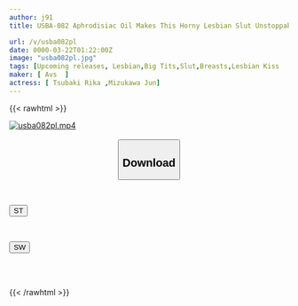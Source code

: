 ```yaml
---
author: j91
title: USBA-082 Aphrodisiac Oil Makes This Horny Lesbian Slut Unstoppable

url: /v/usba082pl
date: 0000-03-22T01:22:00Z
image: "usba082pl.jpg"
tags: [Upcoming releases, Lesbian,Big Tits,Slut,Breasts,Lesbian Kiss	]
maker: [ Avs  ]
actress: [ Tsubaki Rika ,Mizukawa Jun]
---
```



{{< rawhtml >}}

<div class="video" data-videoid="pending_link_2.html">
    <a href="javascript:;">
        <img src="/v/usba082pl/usba082pl.jpg" width="WIDTH" height="HEIGHT" alt="usba082pl.mp4" loading="lazy">
    </a>
</div>

<script type="text/javascript" src="https://j91.asia/asset/on-demand-pend.js"></script>

<br>
  <link rel="stylesheet" href="https://j91.asia/asset/bs5.css">
  
  <center>
  <button class="btn btn-primary" type="button" data-bs-toggle="collapse" data-bs-target=".multi-collapse" aria-expanded="false" aria-controls="multiCollapseExample1 multiCollapseExample2"><h2>Download</h2></button></center>
</p>
<div class="row">
  <div class="col">
    <div class="collapse multi-collapse" id="multiCollapseExample1">
      <div class="card card-body">
	      	      <br>
<div class="buttons">  
<p><a href="https://j91.asia/pending_link_2.html" target="_blank"><button class="btn-hover color-3"><i class="fa fa-download"></i> ST</button></a></p></div>
    </div>
  </div>
</div>
  <div class="col">
    <div class="collapse multi-collapse" id="multiCollapseExample2">
      <div class="card card-body">
	      <br>
<div class="buttons">
<p><a href="https://j91.asia/pending_link_2.html" target="_blank"><button class="btn-hover color-2"><i class="fa fa-download"></i> SW</button></a></p></div>
<br><br>
      </div>
    </div>
  </div>
</div>

{{< /rawhtml >}}